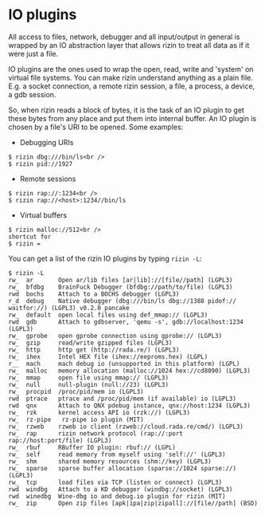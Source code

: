# IO plugins

All access to files, network, debugger and all input/output in general is wrapped by an IO abstraction layer that allows rizin to treat all data as if it were just a file.

IO plugins are the ones used to wrap the open, read, write and 'system' on virtual file systems. You can make rizin understand anything as a plain file. E.g. a socket connection, a remote rizin session, a file, a process, a device, a gdb session.

So, when rizin reads a block of bytes, it is the task of an IO plugin to get these bytes from any place and put them into internal buffer. An IO plugin is chosen by a file's URI to be opened. Some examples:

* Debugging URIs
```
$ rizin dbg:///bin/ls<br />
$ rizin pid://1927
```
* Remote sessions
```
$ rizin rap://:1234<br />
$ rizin rap://<host>:1234//bin/ls
```
* Virtual buffers
```
$ rizin malloc://512<br />
shortcut for
$ rizin =
```
You can get a list of the rizin IO plugins by typing `rizin -L`:
```
$ rizin -L
rw_  ar       Open ar/lib files [ar|lib]://[file//path] (LGPL3)
rw_  bfdbg    BrainFuck Debugger (bfdbg://path/to/file) (LGPL3)
rwd  bochs    Attach to a BOCHS debugger (LGPL3)
r_d  debug    Native debugger (dbg:///bin/ls dbg://1388 pidof:// waitfor://) (LGPL3) v0.2.0 pancake
rw_  default  open local files using def_mmap:// (LGPL3)
rwd  gdb      Attach to gdbserver, 'qemu -s', gdb://localhost:1234 (LGPL3)
rw_  gprobe   open gprobe connection using gprobe:// (LGPL3)
rw_  gzip     read/write gzipped files (LGPL3)
rw_  http     http get (http://rada.re/) (LGPL3)
rw_  ihex     Intel HEX file (ihex://eeproms.hex) (LGPL)
r__  mach     mach debug io (unsupported in this platform) (LGPL)
rw_  malloc   memory allocation (malloc://1024 hex://cd8090) (LGPL3)
rw_  mmap     open file using mmap:// (LGPL3)
rw_  null     null-plugin (null://23) (LGPL3)
rw_  procpid  /proc/pid/mem io (LGPL3)
rwd  ptrace   ptrace and /proc/pid/mem (if available) io (LGPL3)
rwd  qnx      Attach to QNX pdebug instance, qnx://host:1234 (LGPL3)
rw_  rzk      kernel access API io (rzk://) (LGPL3)
rw_  rz-pipe   rz-pipe io plugin (MIT)
rw_  rzweb    rzweb io client (rzweb://cloud.rada.re/cmd/) (LGPL3)
rw_  rap      rizin network protocol (rap://:port rap://host:port/file) (LGPL3)
rw_  rbuf     RBuffer IO plugin: rbuf:// (LGPL)
rw_  self     read memory from myself using 'self://' (LGPL3)
rw_  shm      shared memory resources (shm://key) (LGPL3)
rw_  sparse   sparse buffer allocation (sparse://1024 sparse://) (LGPL3)
rw_  tcp      load files via TCP (listen or connect) (LGPL3)
rwd  windbg   Attach to a KD debugger (windbg://socket) (LGPL3)
rwd  winedbg  Wine-dbg io and debug.io plugin for rizin (MIT)
rw_  zip      Open zip files [apk|ipa|zip|zipall]://[file//path] (BSD)
```
